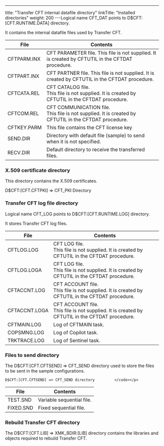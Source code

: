 ---
title: "Transfer CFT internal datafile directory"
linkTitle: "Installed directories"
weight: 200
---Logical name CFT_DAT points to D$CFT:[CFT.RUNTIME.DATA] directory.

It contains the internal datafile files used by Transfer CFT.


| File | Contents |
| --- | --- |
| CFTPARM.INX  | CFT PARAMETER file. This file is not supplied. It is created by CFTUTIL in the CFTDAT procedure.  |
| CFTPART.INX  | CFT PARTNER file. This file is not supplied. It is created by CFTUTIL in the CFTDAT procedure.  |
| CFTCATA.REL | CFT CATALOG file.<br /> This file is not supplied. It is created by CFTUTIL in the CFTDAT procedure. |
| CFTCOM.REL | CFT COMMUNICATION file.<br /> This file is not supplied. It is created by CFTUTIL in the CFTDAT procedure. |
| CFTKEY.PARM  | This file contains the CFT license key  |
| SEND.DIR  | Directory with default file (sample) to send when it is not specified.  |
| RECV.DIR  | Default directory to receive the transferred files.  |


### X.509 certificate directory

This directory contains the X.509 certificates.

D$CFT:[CFT.CFTPKI] => CFT_PKI Directory

### Transfer CFT log file directory

Logical name CFT_LOG points to D$CFT:[CFT.RUNTIME.LOG] directory.

It stores Transfer CFT log files.


| File | Contents |
| --- | --- |
| CFTLOG.LOG | CFT LOG file.<br /> This file is not supplied. It is created by CFTUTIL in the CFTDAT procedure. |
| CFTLOG.LOGA | CFT LOG file.<br /> This file is not supplied. It is created by CFTUTIL in the CFTDAT procedure. |
| CFTACCNT.LOG | CFT ACCOUNT file.<br /> This file is not supplied. It is created by CFTUTIL in the CFTDAT procedure. |
| CFTACCNT.LOGA | CFT ACCOUNT file.<br /> This file is not supplied. It is created by CFTUTIL in the CFTDAT procedure. |
| CFTMAIN.LOG  | Log of CFTMAIN task.  |
| COPSMNG.LOG  | Log of Copilot task.  |
| TRKTRACE.LOG  | Log of Sentinel task.  |


### Files to send directory

The D$CFT:[CFT.CFTSEND] => CFT_SEND directory used to store the files to be sent in the sample configurations.

`D$CFT:[CFT.CFTSEND] => CFT_SEND directory         </code></p>`


| File | Contents |
| --- | --- |
| TEST.SND | Variable sequential file. |
| FIXED.SND | Fixed sequential file. |


### Rebuild Transfer CFT directory

The D$CFT:[CFT.LIB] => XMK_BDIR:[LIB] directory contains the libraries and objects required to rebuild Transfer CFT.
